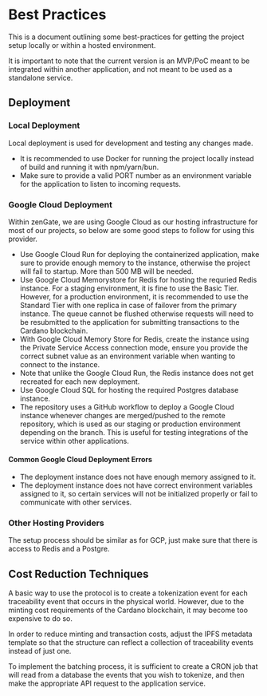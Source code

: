 # Best Practices
This is a document outlining some best-practices for getting the project setup locally or within a hosted environment.

It is important to note that the current version is an MVP/PoC meant to be integrated within another application, and not meant to be used as a standalone service. 

## Deployment


### Local Deployment
Local deployment is used for development and testing any changes made. 

- It is recommended to use Docker for running the project locally instead of build and running it with npm/yarn/bun. 
- Make sure to provide a valid PORT number as an environment variable for the application to listen to incoming requests.

### Google Cloud Deployment
Within zenGate, we are using Google Cloud as our hosting infrastructure for most of our projects, so below are some good steps to follow for using this provider.

- Use Google Cloud Run for deploying the containerized application, make sure to provide enough memory to the instance, otherwise the project will fail to startup. More than 500 MB will be needed.
- Use Google Cloud Memorystore for Redis for hosting the requried Redis instance. For a staging environment, it is fine to use the Basic Tier. However, for a production environment, it is recommended to use the Standard Tier with one replica in case of failover from the primary instance. The queue cannot be flushed otherwise requests will need to be resubmitted to the application for submitting transactions to the Cardano blockchain.
- With Google Cloud Memory Store for Redis, create the instance using the Private Service Access connection mode, ensure you provide the correct subnet value as an environment variable when wanting to connect to the instance.
- Note that unlike the Google Cloud Run, the Redis instance does not get recreated for each new deployment. 
- Use Google Cloud SQL for hosting the required Postgres database instance.
- The repository uses a GitHub workflow to deploy a Google Cloud instance whenever changes are merged/pushed to the remote repository, which is used as our staging or production environment depending on the branch. This is useful for testing integrations of the service within other applications.

#### Common Google Cloud Deployment Errors
- The deployment instance does not have enough memory assigned to it.
- The deployment instance does not have correct environment variables assigned to it, so certain services will not be initialized properly or fail to communicate with other services.

### Other Hosting Providers
The setup process should be similar as for GCP, just make sure that there is access to Redis and a Postgre.

## Cost Reduction Techniques
A basic way to use the protocol is to create a tokenization event for each traceability event that occurs in the physical world. However, due to the minting cost requirements of the Cardano blockchain, it may become too expensive to do so.

In order to reduce minting and transaction costs, adjust the IPFS metadata template so that the structure can reflect a collection of traceability events instead of just one.

To implement the batching process, it is sufficient to create a CRON job that will read from a database the events that you wish to tokenize, and then make the appropriate API request to the application service.

